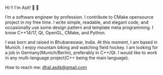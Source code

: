 Hi !! I'm Asit! :pray: :pray:

I’m a software engineer by profession. I contribute to CMake opensource project in my free time.
I write simple, readable, and elegant code, and occasionally use some design pattern and template meta programming.
I know C++14/17, Qt, OpenGL, CMake, and Python. 

I was born and raised in Bhubaneswar, India. At this moment, I am based in Munich. I enjoy mountain biking and watching field hockey.
I am looking for a job in Germany(Munich/Berlin), preferably in C++/Qt. I would like to work in any multi-language project(C++ being the main language). 

How to reach me: dhal.asitk@gmail.com
